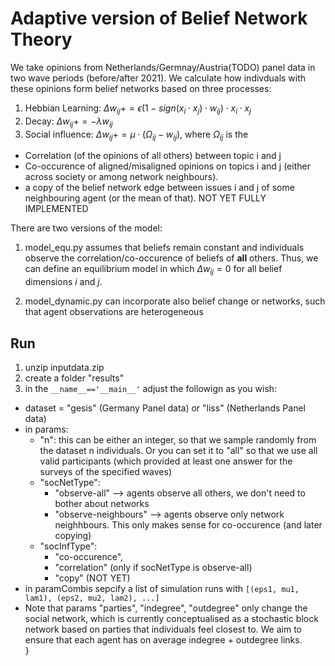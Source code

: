 # Adaptive version of Belief Network Theory

We take opinions from Netherlands/Germnay/Austria(TODO) panel data in two wave periods (before/after 2021). We calculate how indivduals with these opinions form belief networks based on three processes:
1. Hebbian Learning: $\Delta w_{ij} += \epsilon (1- sign(x_i \cdot x_j) \cdot w_{ij}) \cdot x_i  \cdot x_j$
2. Decay:  $\Delta w_{ij} += - \lambda w_{ij}$
3. Social influence: $\Delta w_{ij} += \mu \cdot (\Omega_{ij}  - w_{ij})$, where $\Omega_{ij}$ is the
* Correlation (of the opinions of all others) between topic i and j
* Co-occurence of aligned/misaligned opinions on topics i and j (either across society or among network neighbours).
* a copy of the belief network edge between issues i and j of some neighbouring agent (or the mean of that). NOT YET FULLY IMPLEMENTED    


There are two versions of the model: 

1. model_equ.py assumes that beliefs remain constant and individuals observe the correlation/co-occurence of beliefs of **all** others. Thus, we can define an equilibrium model in which $\Delta w_{ij}=0$ for all belief dimensions $i$ and $j$.

2. model_dynamic.py can incorporate also belief change or networks, such that agent observations are heterogeneous 

## Run
1. unzip inputdata.zip
2. create a folder "results"
3. in the ``` __name__=='__main__' ``` adjust the followign as you wish:
- dataset = "gesis"  (Germany Panel data) or "liss" (Netherlands Panel data)
- in params:
     - "n": this can be either an integer, so that we sample randomly from the dataset n individuals. Or you can set it to "all" so that we use all valid participants (which provided at least one answer for the surveys of the specified waves) 
     - "socNetType":
          - "observe-all" --> agents observe all others, we don't need to bother about networks
          - "observe-neighbours" --> agents observe only network neighhbours. This only makes sense for co-occurence (and later copying)
     - "socInfType":
          - "co-occurence",
          - "correlation" (only if socNetType is observe-all)
          - "copy" (NOT YET)
- in paramCombis sepcify a list of simulation runs with  ``` [(eps1, mu1, lam1), (eps2, mu2, lam2), ...] ```
- Note that params "parties", "indegree", "outdegree" only change the social network, which is currently conceptualised as a stochastic block network based on parties that individuals feel closest to. We aim to ensure that each agent has on average indegree + outdegree links.     
    }
